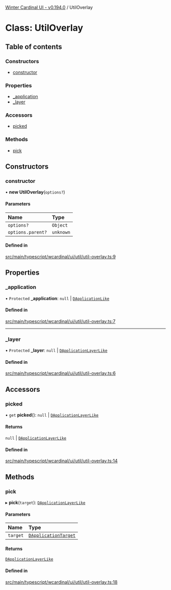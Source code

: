 [Winter Cardinal UI - v0.194.0](../index.md) / UtilOverlay

# Class: UtilOverlay

## Table of contents

### Constructors

- [constructor](UtilOverlay.md#constructor)

### Properties

- [\_application](UtilOverlay.md#_application)
- [\_layer](UtilOverlay.md#_layer)

### Accessors

- [picked](UtilOverlay.md#picked)

### Methods

- [pick](UtilOverlay.md#pick)

## Constructors

### constructor

• **new UtilOverlay**(`options?`)

#### Parameters

| Name | Type |
| :------ | :------ |
| `options?` | `Object` |
| `options.parent?` | `unknown` |

#### Defined in

[src/main/typescript/wcardinal/ui/util/util-overlay.ts:9](https://github.com/winter-cardinal/winter-cardinal-ui/blob/v0.194.0/src/main/typescript/wcardinal/ui/util/util-overlay.ts#L9)

## Properties

### \_application

• `Protected` **\_application**: ``null`` \| [`DApplicationLike`](../interfaces/DApplicationLike.md)

#### Defined in

[src/main/typescript/wcardinal/ui/util/util-overlay.ts:7](https://github.com/winter-cardinal/winter-cardinal-ui/blob/v0.194.0/src/main/typescript/wcardinal/ui/util/util-overlay.ts#L7)

___

### \_layer

• `Protected` **\_layer**: ``null`` \| [`DApplicationLayerLike`](../interfaces/DApplicationLayerLike.md)

#### Defined in

[src/main/typescript/wcardinal/ui/util/util-overlay.ts:6](https://github.com/winter-cardinal/winter-cardinal-ui/blob/v0.194.0/src/main/typescript/wcardinal/ui/util/util-overlay.ts#L6)

## Accessors

### picked

• `get` **picked**(): ``null`` \| [`DApplicationLayerLike`](../interfaces/DApplicationLayerLike.md)

#### Returns

``null`` \| [`DApplicationLayerLike`](../interfaces/DApplicationLayerLike.md)

#### Defined in

[src/main/typescript/wcardinal/ui/util/util-overlay.ts:14](https://github.com/winter-cardinal/winter-cardinal-ui/blob/v0.194.0/src/main/typescript/wcardinal/ui/util/util-overlay.ts#L14)

## Methods

### pick

▸ **pick**(`target`): [`DApplicationLayerLike`](../interfaces/DApplicationLayerLike.md)

#### Parameters

| Name | Type |
| :------ | :------ |
| `target` | [`DApplicationTarget`](../interfaces/DApplicationTarget.md) |

#### Returns

[`DApplicationLayerLike`](../interfaces/DApplicationLayerLike.md)

#### Defined in

[src/main/typescript/wcardinal/ui/util/util-overlay.ts:18](https://github.com/winter-cardinal/winter-cardinal-ui/blob/v0.194.0/src/main/typescript/wcardinal/ui/util/util-overlay.ts#L18)
